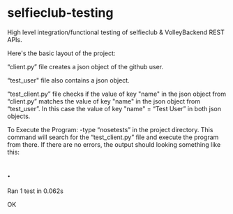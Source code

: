 selfieclub-testing
==================

High level integration/functional testing of selfieclub &amp; VolleyBackend REST APIs.

Here's the basic layout of the project:

“client.py” file creates a json object of the github user.

“test_user" file also contains a json object.

“test_client.py” file checks if the value of key "name" in the json object from “client.py” matches the value of key "name" in the json object from “test_user”. In this case the value of key "name" = “Test User” in both json objects.


To Execute the Program:
  -type “nosetests” in the project directory.
  This command will search for the “test_client.py” file and execute the program from there.
  If there are no errors, the output should looking something like this: 
  
  .
  ----------------------------------------------------------------------
  Ran 1 test in 0.062s

  OK
